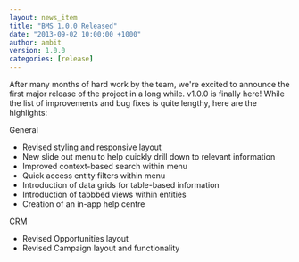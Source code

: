 ```yaml
---
layout: news_item
title: "BMS 1.0.0 Released"
date: "2013-09-02 10:00:00 +1000"
author: ambit
version: 1.0.0
categories: [release]
---
```


After many months of hard work by the team, we're excited
to announce the first major release of the project in a long while. v1.0.0 is
finally here! While the list of improvements and bug fixes is quite lengthy,
here are the highlights:

General
- Revised styling and responsive layout
- New slide out menu to help quickly drill down to relevant information
- Improved context-based search within menu
- Quick access entity filters within menu
- Introduction of data grids for table-based information
- Introduction of tabbbed views within entities
- Creation of an in-app help centre

CRM
- Revised Opportunities layout
- Revised Campaign layout and functionality


